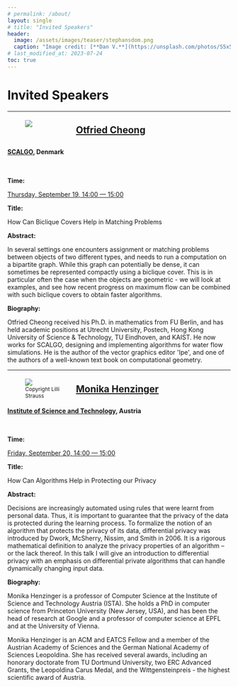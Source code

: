 ```yaml
---
# permalink: /about/
layout: single
# title: "Invited Speakers"
header:
  image: /assets/images/teaser/stephansdom.png
  caption: "Image credit: [**Dan V.**](https://unsplash.com/photos/S5x5rrsDixk)"
# last_modified_at: 2023-07-24
toc: true
---
```



<style type="text/css">
  .page__content h2 {
    border-bottom: none;
  }

  h2 {
    padding-bottom: .5em;
  }

  div.header > h2 {
    margin-top: .75em !important;
  }

  /* div.bio {
    min-height: 175px;
    overflow: auto;
    margin-bottom: 1.3em;
  }

  div.bio > p {
    margin-bottom: 0;
  } */

  div.header {
    min-height: 115px;
    overflow: auto;
    margin-bottom: 1.3em;
  }

  div.header > figure {
    margin-bottom: 0;
    margin-top: 5px;
    float: left;
    width: 18%;
    align: left;
    margin-right: 24px;
  }
  div.header > figure > img {
    margin-bottom: 0;
  }

  div.header + * {
    clear: both;
  }
</style>

# Invited Speakers
<hr>

<div class="header" id="otfried-cheong">
<figure >
  <img src="../../assets/images/speaker/Otfried_Cheong.jpg">
  <!-- <footer style="font-size: 12px"></footer> -->
  <!-- <figcaption>Caption goes here</figcaption> -->
</figure>
<h2><a href="https://otfried.org/">Otfried Cheong</a></h2>
<p> <strong><a href="https://scalgo.com/">SCALGO</a>, Denmark</strong> </p>
</div>

<p> <strong> Time: </strong> </p>
<p> <a href="../program/#invited-talk-otfried">Thursday, September 19, 14:00 &mdash; 15:00 </a> </p>
<p> <strong> Title: </strong> </p>
<p> How Can Biclique Covers Help in Matching Problems </p>
<p> <strong> Abstract: </strong> </p>
<p> In several settings one encounters assignment or matching problems
between objects of two different types, and needs to run a computation
on a bipartite graph.  While this graph can potentially be dense, it
can sometimes be represented compactly using a biclique cover.  This
is in particular often the case when the objects are geometric - we
will look at examples, and see how recent progress on maximum flow can
be combined with such biclique covers to obtain faster algorithms. </p>

<p> <strong> Biography: </strong> </p>
<p> Otfried Cheong received his Ph.D. in mathematics from FU Berlin, and
has held academic positions at Utrecht University, Postech, Hong Kong
University of Science & Technology, TU Eindhoven, and KAIST.  He now
works for SCALGO, designing and implementing algorithms for water flow
simulations.  He is the author of the vector graphics editor 'Ipe',
and one of the authors of a well-known text book on computational
geometry. </p>

<hr>

<div class="header" id="monika-henzinger">
<figure >
  <img src="../../assets/images/speaker/Monika_Henzinger.jpg">
  <!-- <footer style="font-size: 12px"></footer> -->
  <!-- <figcaption>Caption goes here</figcaption> -->
  <footer style="font-size: 12px">Copyright Lilli Strauss</footer>
</figure>
<h2><a href="https://ist.ac.at/en/research/henzinger_monika-group/">Monika Henzinger</a></h2>
<p> <strong><a href="https://ist.ac.at">Institute of Science and Technology</a>, Austria</strong> </p>
</div>



<p> <strong> Time: </strong> </p>
<p> <a href="../program/#invited-talk-monika">Friday, September 20, 14:00 &mdash; 15:00 </a> </p>
<p> <strong> Title: </strong> </p>
<p> How Can Algorithms Help in Protecting our Privacy </p>
<p> <strong> Abstract: </strong> </p>
<p> Decisions are increasingly automated using rules that were learnt from personal data. Thus, it is important to guarantee that the privacy of the data is protected during the learning process. To formalize the notion of an algorithm that protects the privacy of its data, differential privacy was introduced by Dwork, McSherry, Nissim, and Smith in 2006. It is a rigorous mathematical definition to analyze the privacy properties of an algorithm – or the lack thereof. In this talk I will give an introduction to differential privacy with an emphasis on differential private algorithms that can handle dynamically changing input data. </p>

<p> <strong> Biography: </strong> </p>
<p> Monika Henzinger is a professor of Computer Science at the Institute of Science and Technology Austria (ISTA). She holds a PhD in computer science from Princeton University (New Jersey, USA), and has been the head of research at Google and a professor of computer science at EPFL and at the University of Vienna. 

Monika Henzinger is an ACM and EATCS Fellow and a member of the Austrian Academy of Sciences and the German National Academy of Sciences Leopoldina. She has received several awards, including an honorary doctorate from TU Dortmund University, two ERC Advanced Grants, the Leopoldina Carus Medal, and the Wittgensteinpreis - the highest scientific award of Austria. </p>
